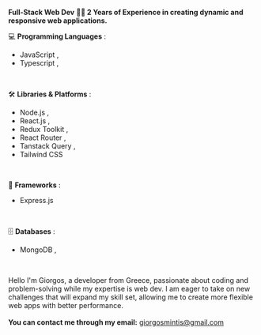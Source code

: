 **Full-Stack Web Dev**
**👨‍💻 2 Years of Experience in creating dynamic and responsive web applications.**
<br>

💻 **Programming Languages** :
 * JavaScript , 
 * Typescript ,
<br>


🛠️ **Libraries & Platforms** :
 * Node.js ,
 * React.js ,
 * Redux Toolkit ,
 * React Router ,
 * Tanstack Query ,
 * Tailwind CSS
<br>

🚀 **Frameworks** :
 * Express.js
<br>

🗄️ **Databases** :
 * MongoDB ,
<br>

Hello I'm Giorgos, a developer from Greece, passionate about coding and problem-solving while my expertise is web dev. I am eager to take on new challenges that will expand my skill set, allowing me to create more flexible web apps with better performance.<br><br>**You can contact me through my email:** giorgosmintis@gmail.com 
